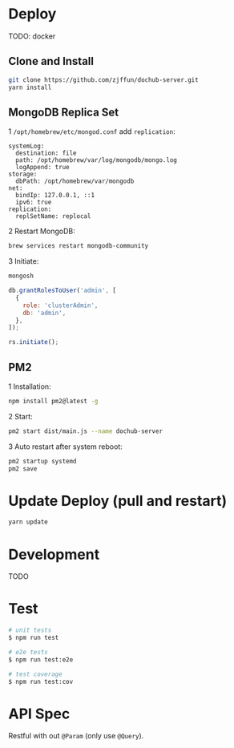 # Deploy

TODO: docker

## Clone and Install

```bash
git clone https://github.com/zjffun/dochub-server.git
yarn install
```

## MongoDB Replica Set

1 `/opt/homebrew/etc/mongod.conf` add `replication`:

```text
systemLog:
  destination: file
  path: /opt/homebrew/var/log/mongodb/mongo.log
  logAppend: true
storage:
  dbPath: /opt/homebrew/var/mongodb
net:
  bindIp: 127.0.0.1, ::1
  ipv6: true
replication:
  replSetName: replocal
```

2 Restart MongoDB:

```bash
brew services restart mongodb-community
```

3 Initiate:

```bash
mongosh
```

```js
db.grantRolesToUser('admin', [
  {
    role: 'clusterAdmin',
    db: 'admin',
  },
]);

rs.initiate();
```

## PM2

1 Installation:

```bash
npm install pm2@latest -g
```

2 Start:

```bash
pm2 start dist/main.js --name dochub-server
```

3 Auto restart after system reboot:

```bash
pm2 startup systemd
pm2 save
```

# Update Deploy (pull and restart)

```bash
yarn update
```

# Development

TODO

# Test

```bash
# unit tests
$ npm run test

# e2e tests
$ npm run test:e2e

# test coverage
$ npm run test:cov
```

# API Spec

Restful with out `@Param` (only use `@Query`).
